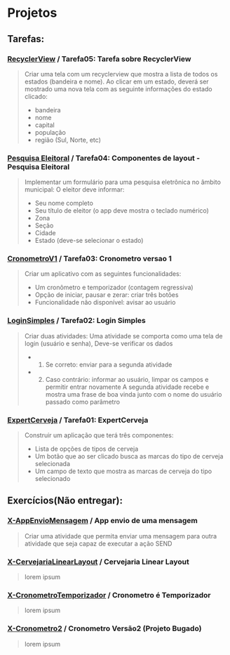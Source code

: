 # Projetos

## Tarefas:

### [RecyclerView](Tarefa05-RecyclerView/) /  Tarefa05: Tarefa sobre RecyclerView

> Criar uma tela com um recyclerview que mostra a lista de todos os estados (bandeira e nome). Ao clicar em um estado, deverá ser mostrado uma nova tela com as seguinte informações do estado clicado:
>- bandeira
>- nome
>- capital
>- população
>- região (Sul, Norte, etc)

### [Pesquisa Eleitoral](Tarefa04-PesquisaEleitoral/) /  Tarefa04: Componentes de layout - Pesquisa Eleitoral

> Implementar um formulário para uma pesquisa eletrônica no âmbito municipal:
>  O eleitor deve informar:
>- Seu nome completo
>- Seu título de eleitor (o app deve mostra o teclado numérico)
>- Zona
>- Seção
>- Cidade
>- Estado (deve-se selecionar o estado)

### [CronometroV1](Tarefa03-CronometroV1/) /  Tarefa03: Cronometro versao 1

> Criar um aplicativo com as seguintes funcionalidades:
>- Um cronômetro e temporizador (contagem regressiva)
>- Opção de iniciar, pausar e zerar: criar três botões
>- Funcionalidade não disponível: avisar ao usuário

### [LoginSimples](Tarefa02-LoginSimples/) / Tarefa02: Login Simples

> Criar duas atividades:
> Uma atividade se comporta como uma tela de login (usuário e senha), Deve-se verificar os dados
>-   1. Se correto: enviar para a segunda atividade
>-   2. Caso contrário: informar ao usuário, limpar os campos e permitir entrar novamente
> A segunda atividade recebe e mostra uma frase de boa vinda junto com o nome do
usuário passado como parâmetro

### [ExpertCerveja](Tarefa01-ExpertCerveja/) / Tarefa01: ExpertCerveja

> Construir um aplicação que terá três componentes:
>- Lista de opções de tipos de cerveja
>- Um botão que ao ser clicado busca as marcas do tipo de cerveja selecionada
>- Um campo de texto que mostra as marcas de cerveja do tipo selecionado

## Exercícios(Não entregar):

### [X-AppEnvioMensagem](X-AppEnvioMensagem/) / App envio de uma mensagem

> Criar uma atividade que permita enviar uma mensagem para outra atividade
que seja capaz de executar a ação SEND

### [X-CervejariaLinearLayout](X-CervejariaLinearLayout/) / Cervejaria Linear Layout

> lorem ipsum

### [X-CronometroTemporizador](X-CronometroTemporizador/) / Cronometro é Temporizador

> lorem ipsum

### [X-Cronometro2](X-Cronometro2/) / Cronometro Versão2 (Projeto Bugado)

> lorem ipsum


